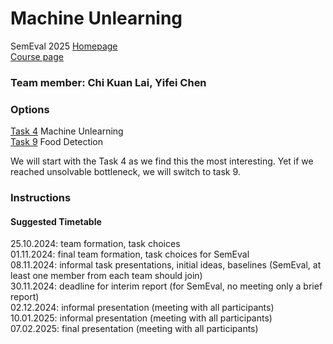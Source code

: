 # Machine Unlearning

SemEval 2025 [Homepage](https://semeval.github.io/SemEval2025/tasks) <br>
[Course page](https://github.com/cicl-iscl/cicl2024)

### Team member: Chi Kuan Lai, Yifei Chen <br>

### Options
[Task 4](https://llmunlearningsemeval2025.github.io/) Machine Unlearning <br>
[Task 9](https://food-hazard-detection-semeval-2025.github.io/) Food Detection <br>

We will start with the Task 4 as we find this the most interesting. Yet if we reached unsolvable bottleneck, we will switch to task 9.


### Instructions

#### Suggested Timetable
25.10.2024: team formation, task choices <br>
01.11.2024: final team formation, task choices for SemEval <br>
08.11.2024: informal task presentations, initial ideas, baselines (SemEval, at least one member from each team should join) <br>
30.11.2024: deadline for interim report (for SemEval, no meeting only a brief report) <br>
02.12.2024: informal presentation (meeting with all participants) <br>
10.01.2025: informal presentation (meeting with all participants) <br>
07.02.2025: final presentation (meeting with all participants) <br>



